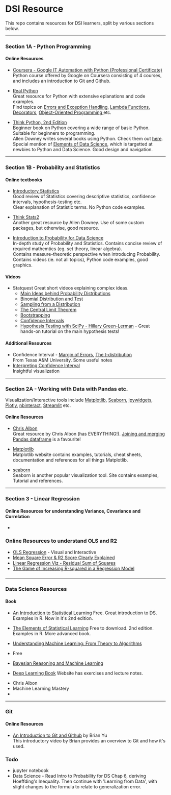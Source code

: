 # DSI Resource

This repo contains resources for DSI learners, split by various sections below.

---

### Section 1A - Python Programming

#### Online Resources
* [Coursera - Google IT Automation with Python (Professional Certificate)](https://www.coursera.org/professional-certificates/google-it-automation)  
Python course offered by Google on Coursera consisting of 4 courses, and includes an introduction to Git and Github. 

* [Real Python](https://realpython.com/)  
Great resource for Python with extensive eplanations and code examples.  
Find topics on [Errors and Exception Handling](https://realpython.com/python-exceptions/), [Lambda Functions](https://realpython.com/python-lambda/), 
[Decorators](https://realpython.com/primer-on-python-decorators/), [Object-Oriented Programming ](https://realpython.com/python3-object-oriented-programming/) etc.

* [Think Python, 2nd Edition](https://greenteapress.com/wp/think-python-2e/)  
Beginner book on Python covering a wide range of basic Python. Suitable for beginners to programming.  
Allen Downey writes several books using Python. Check them out [here](https://greenteapress.com/wp/). Special mention of [Elements of Data Science](https://allendowney.github.io/ElementsOfDataScience/README.html), which is targetted at newbies to Python and Data Science. Good design and navigation.

---

### Section 1B - Probability and Statistics

#### Online textbooks
* [Introductory Statistics](https://openstax.org/books/introductory-statistics/pages/1-introduction)  
Good review of Statistics covering descriptive statistics, confidence intervals, hypothesis-testing etc.  
Clear explanation of Statistic terms. No Python code examples.

* [Think Stats2](http://allendowney.github.io/ThinkStats2/)  
Another great resource by Allen Downey. Use of some custom packages, but otherwise, good resource.   

* [Introduction to Probability for Data Science](https://probability4datascience.com/index.html)  
In-depth study of Probability and Statistics. Contains concise review of required mathemtics (eg. set theory, linear algebra).  
Contains measure-theoretic perspective when introducing Probability.   
Contains videos (ie. not all topics), Python code examples, good graphics.  


#### Videos
* Statquest
Great short videos explaining complex ideas.
  * [Main Ideas behind Probability Distributions](https://www.youtube.com/watch?v=oI3hZJqXJuc)
  * [Binomial Distribution and Test](https://www.youtube.com/watch?v=J8jNoF-K8E8)
  * [Sampling from a Distribution](https://www.youtube.com/watch?v=XLCWeSVzHUU)
  * [The Central Limit Theorem](https://www.youtube.com/watch?v=YAlJCEDH2uY&list=PLblh5JKOoLUK0FLuzwntyYI10UQFUhsY9&index=20)
  * [Bootstrapping](https://www.youtube.com/watch?v=Xz0x-8-cgaQ&list=PLblh5JKOoLUK0FLuzwntyYI10UQFUhsY9&index=24)
  * [Confidence Intervals](https://www.youtube.com/watch?v=TqOeMYtOc1w&list=PLblh5JKOoLUK0FLuzwntyYI10UQFUhsY9&index=23)
  * [Hypothesis Testing with SciPy - Hillary Green-Lerman](https://www.youtube.com/watch?v=dPXBN8ms-cU) - Great hands-on tutorial on the main hypothesis tests!


#### Additional Resources
* Confidence Interval - [Margin of Errors](https://web.stat.tamu.edu/~suhasini/teaching301/stat301MoE.pdf), [The t-distribution](https://web.stat.tamu.edu/~suhasini/teaching301/stat301CI_t-dist.pdf)  
From Texas A&M University. Some useful notes
* [Interpreting Confidence Interval](https://rpsychologist.com/d3/ci/)  
Insightful visualization

---

### Section 2A - Working with Data with Pandas etc.


Visualization/Interactive tools include 
[Matplotlib](https://matplotlib.org/), 
[Seaborn](https://seaborn.pydata.org/), 
[ipywidgets](https://ipywidgets.readthedocs.io/en/stable/), 
[Plotly](https://plotly.com/), 
[nbinteract](https://www.nbinteract.com/), 
[Streamlit](https://streamlit.io/) etc.

#### Online Resources
* [Chris Albon](https://chrisalbon.com/)  
Great resource by Chris Albon (has EVERYTHING!). [Joining and merging Pandas dataframe](https://chrisalbon.com/code/python/data_wrangling/pandas_join_merge_dataframe/) is a favourite! 

* [Matplotlib](https://matplotlib.org/)  
Matplotlib website contains examples, tutorials, cheat sheets, documentation and references for all things Matplotlib.

* [seaborn](https://seaborn.pydata.org/)  
Seaborn is another popular visualization tool. Site contains examples, Tutorial and references.

---

### Section 3 - Linear Regression


#### Online Resources for understanding Variance, Covariance and Correlation
* []()

### Online Resources to understand OLS and R2
* [OLS Regression](https://setosa.io/ev/ordinary-least-squares-regression/) - Visual and Interactive
* [Mean Square Error & R2 Score Clearly Explained](https://www.bmc.com/blogs/mean-squared-error-r2-and-variance-in-regression-analysis/)
* [Linear Regression Viz - Residual Sum of Squares](https://www.geogebra.org/m/UxJQorBl)
* [The Game of Increasing R-squared in a Regression Model](https://www.analyticsvidhya.com/blog/2021/05/the-game-of-increasing-r-squared-in-a-regression-model/)

### 

---

### Data Science Resources

#### Book
* [An Introduction to Statistical Learning](https://www.statlearning.com/)
Free. Great introduction to DS. Examples in R. Now in it's 2nd edition.

* [The Elements of Statistical Learning](https://hastie.su.domains/ElemStatLearn/)
Free to download. 2nd edition. Examples in R. More advanced book.

* [Understanding Machine Learning: From Theory to Algorithms](https://www.cs.huji.ac.il/w~shais/UnderstandingMachineLearning/index.html)
* Free

* [Bayesian Reasoning and Machine Learning](http://web4.cs.ucl.ac.uk/staff/D.Barber/textbook/091117.pdf)

* [Deep Learning Book](https://www.deeplearningbook.org/)
Website has exercises and lecture notes. 

- Chris Albon
- Machine Learning Mastery
- 



---

### Git

#### Online Resources
* [An Introduction to Git and Github](https://www.youtube.com/watch?v=MJUJ4wbFm_A) by Brian Yu  
This introductory video by Brian provides an overview to Git and how it's used.



### Todo

* jupyter notebook
* Data Science - Read Intro to Probability for DS Chap 6, deriving Hoeffding's Inequality. Then continue with 'Learning from Data', with slight changes to the formula to relate to generalization error.